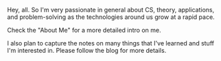 Hey, all. So I'm very passionate in general about CS, theory, applications, and problem-solving as the technologies around us grow at a rapid pace.

Check the "About Me" for a more detailed intro on me.

I also plan to capture the notes on many things that I've learned and stuff I'm interested in. Please follow the blog for more details.
